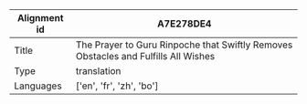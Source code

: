 |Alignment id | A7E278DE4
| --- | --- 
|Title | The Prayer to Guru Rinpoche that Swiftly Removes Obstacles and Fulfills All Wishes 
|Type | translation
|Languages | ['en', 'fr', 'zh', 'bo']